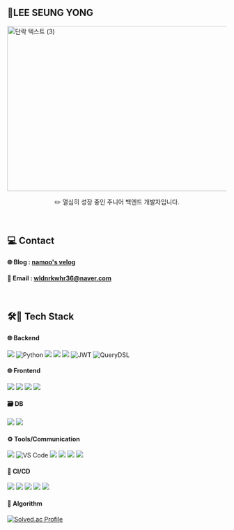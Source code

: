 
## 🌱LEE SEUNG YONG

<img width="1920" height="379" alt="단락 텍스트 (3)" src="https://github.com/user-attachments/assets/1f6b451b-2265-4609-9783-0455e002e1ae" />

<p align="center">
✏️ 열심히 성장 중인 주니어 백엔드 개발자입니다.
</p>


<br>

## 💻 Contact

#### 🌐 Blog : <a href="https://velog.io/@namo_o36/posts" target="_blank">namoo's velog</a><br>
#### 📩 Email : wldnrkwhr36@naver.com 


<br>


## 🛠🧱 Tech Stack
#### 🌐 Backend
<img src="https://img.shields.io/badge/java-007396?style=for-the-badge&logo=java&logoColor=white"> ![Python](https://img.shields.io/badge/Python-3776AB.svg?style=for-the-badge&logo=python&logoColor=white) <img src="https://img.shields.io/badge/springboot-6DB33F?style=for-the-badge&logo=springboot&logoColor=white"> <img src="https://img.shields.io/badge/Spring%20Data%20JPA-%236DB33F?style=for-the-badge&logo=spring&logoColor=white"> <img src="https://img.shields.io/badge/Spring%20Security-6DB33F?style=for-the-badge&logo=Spring%20Security&logoColor=white"> ![JWT](https://img.shields.io/badge/JWT-000000?style=for-the-badge&logo=jsonwebtokens&logoColor=white) ![QueryDSL](https://img.shields.io/badge/QueryDSL-005571?style=for-the-badge&logo=hibernate&logoColor=white)

#### 🌐 Frontend
<img src="https://img.shields.io/badge/vue.js-4FC08D?style=for-the-badge&logo=Vue.js&logoColor=white"> <img src="https://img.shields.io/badge/bootstrap-7952B3?style=for-the-badge&logo=bootstrap&logoColor=white"> <img src="https://img.shields.io/badge/vuetify-1867C0?style=for-the-badge&logo=vuetify&logoColor=white"> <img src="https://img.shields.io/badge/Axios-5A29E4?style=for-the-badge&logo=Axios&logoColor=white">

#### 🗃️ DB
<img src="https://img.shields.io/badge/mariaDB-003545?style=for-the-badge&logo=mariaDB&logoColor=white"> <img src="https://img.shields.io/badge/Redis-DC382D?style=for-the-badge&logo=Redis&logoColor=white"> 


#### ⚙️ Tools/Communication
<img src="https://img.shields.io/badge/IntelliJ IDEA-000000?style=for-the-badge&logo=IntelliJIDEA&logoColor=white"> ![VS Code](https://img.shields.io/badge/VS%20Code-007ACC?style=for-the-badge&logo=visual-studio-code&logoColor=white) <img src="https://img.shields.io/badge/github-181717?style=for-the-badge&logo=github&logoColor=white"> <img src="https://img.shields.io/badge/Figma-9C29B1?style=for-the-badge&logo=Figma&logoColor=white"> <img src="https://img.shields.io/badge/Discord-7289DA?style=for-the-badge&logo=Discord&logoColor=white"> <img src="https://img.shields.io/badge/Notion-000000?style=for-the-badge&logo=Notion&logoColor=white">

#### 🚀 CI/CD
<img src="https://img.shields.io/badge/ArgoCD-F5503C?style=for-the-badge&logo=argo&logoColor=white"> <img src="https://img.shields.io/badge/Jenkins-D24939?style=for-the-badge&logo=Jenkins&logoColor=white"> <img src="https://img.shields.io/badge/Docker-2496ED?style=for-the-badge&logo=Docker&logoColor=white"> <img src="https://img.shields.io/badge/Kubernetes-326CE5?style=for-the-badge&logo=Kubernetes&logoColor=white"> <img src="https://img.shields.io/badge/AWS-f58536?style=for-the-badge&logo=amazonaws&logoColor=white">

#### 📖 Algorithm

[![Solved.ac Profile](http://mazassumnida.wtf/api/v2/generate_badge?boj=namo_o)](https://solved.ac/namo_o/)
